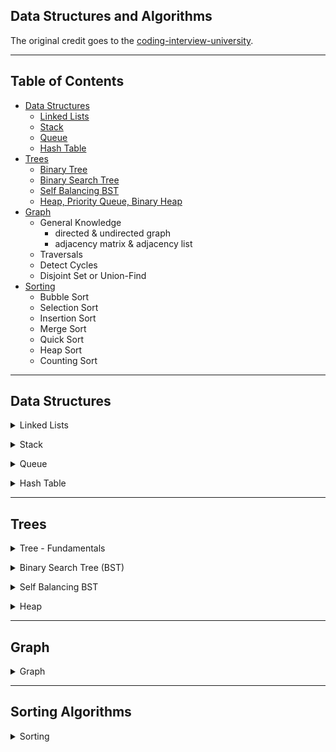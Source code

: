 ## Data Structures and Algorithms

The original credit goes to the [coding-interview-university](https://github.com/jwasham/coding-interview-university).

---

## Table of Contents

- [Data Structures](#data-structures)
  - [Linked Lists](#linked-lists)
  - [Stack](#stack)
  - [Queue](#queue)
  - [Hash Table](#hash-table)
- [Trees](#trees)
  - [Binary Tree](#binary-tree)
  - [Binary Search Tree](#bst)
  - [Self Balancing BST](#self-balancing-bst)
  - [Heap, Priority Queue, Binary Heap](#heap)
- [Graph](#graph)
  - General Knowledge
    - directed & undirected graph
    - adjacency matrix & adjacency list
  - Traversals
  - Detect Cycles
  - Disjoint Set or Union-Find
- [Sorting](#sorts)
  - Bubble Sort
  - Selection Sort
  - Insertion Sort
  - Merge Sort
  - Quick Sort
  - Heap Sort
  - Counting Sort

---

## Data Structures

<a id="linked-lists"></a>

<details>
<summary>Linked Lists</summary>
<ul>
  <li>[ ] About Linked Lists:
    <ul>
      <li>[ ] <a href="https://www.youtube.com/watch?v=HB7TcYklBHY">Singly Linked Lists Tutorial - What is a Linked List?</a></li>
      <li>[ ] <a href="https://www.coursera.org/lecture/data-structures/singly-linked-lists-kHhgK">Singly Linked Lists (video)</a></li>
      <li>[ ] <a href="https://archive.org/details/ucberkeley_webcast_htzJdKoEmO0">CS 61B - Linked Lists 1 (video)</a></li>
      <li>[ ] <a href="https://archive.org/details/ucberkeley_webcast_-c4I3gFYe3w">CS 61B - Linked Lists 2 (video)</a></li>
      <li>[ ] <a href="https://www.youtube.com/watch?v=QN6FPiD0Gzo">C code (video)</a> - just portions about Node struct and *memory allocation*.</li>
    </ul>
  </li>
</ul>
<ul>
  <li>[ ] <a href="https://www.geeksforgeeks.org/linked-list-vs-array/?ref=lbp">Linked List vs Arrays</a>
    <ul>
      <li>[ ] <a href="https://www.coursera.org/lecture/data-structures-optimizing-performance/core-linked-lists-vs-arrays-rjBs9">Core Linked Lists Vs Arrays (video)</a></li>
      <li>[ ] <a href="https://www.coursera.org/lecture/data-structures-optimizing-performance/in-the-real-world-lists-vs-arrays-QUaUd">In The Real World Linked Lists Vs Arrays (video)</a></li>
    </ul>
  </li>
</ul>
<ul>
  <li>[ ] Vector vs. List - <a href="https://www.youtube.com/watch?v=YQs6IC-vgmo)">why you should avoid linked lists (video)</a> -  (this is from <a href="https://youtu.be/m0H5bUPfwn8?t=2690">GoingNative 2012 - Day 1 - C++11 style</a>)</li>
  <li>[ ] <a href="https://www.eskimo.com/~scs/cclass/int/sx8.html">Pointers to Pointers</a> - for passing a pointer to a function that may change the address where that pointer points</li>
</ul>
<ul>
  <li>[x] Implement Singly-Linked List (with or without tail pointer)
    <ul>
      <li>[x] size() - returns number of data elements in list</li>
      <li>[x] empty() - bool returns true if empty</li>
      <li>[x] getNode(index) - returns the value of the nth item (starting at 0 for first)</li>
      <li>[x] prepend(value) - adds an item to the front of the list</li>
      <li>[x] deleteHead() - remove front item and return its value</li>
      <li>[x] append(value) - adds an item at the end</li>
      <li>[x] deleteTail() - removes end item and returns its value</li>
      <li>[x] front() - get value of front item</li>
      <li>[x] back() - get value of end item</li>
      <li>[x] insert(index, value) - insert value at index, so current item at that index is pointed to by new item at index</li>
      <li>[x] erase(index) - removes node at given index</li>
      <li>[x] reverse() - reverses the list
        <ul>
          <li>[x] implemented iteratively</li>
          <li>[x] implemented recursively</li>
        </ul>
      </li>
      <li>[x] removeValue(value) - removes the first item in the list with this value</li>
      <li>[x] find(value) - returns the 1st node with a value if exists; othewise returns null</li>
    </ul>
  </li>
    </ul>
  </li>
</ul>
<ul>
  <li>[x] Doubly-linked List:
  <ul>
    <li>[x] <a href="https://www.coursera.org/lecture/data-structures/doubly-linked-lists-jpGKD">Doubly Linked List (video)</a></li>
    <li>[x] (<b>Optional</b>) Implement Doubly-Linked List</li>
      <ul>
        <li>[x] prepend(value) - adds an item to the front of the list</li>
        <li>[x] deleteHead() - remove front item and return its value</li>
        <li>[x] append(value) - adds an item at the end</li>
        <li>[x] deleteTail() - removes end item and returns its value</li>
        <li>[x] insert(index, value) - insert value at index, so current item at that index is pointed to by new item at index</li>
        <li>[x] erase(index) - removes node at given index</li>
        <li>[x] reverse() - reverses the list</li>
        <li>[x] removeValue(value) - removes the first item in the list with this value</li>
        <li>[x] find(value) - returns the 1st node with a value if exists; othewise returns null</li>
      </ul>
    </li>
  </ul>
</ul>
<ul>
  <li>[ ] XOR Linked List
    <ul>
      <li>[ ] <a href="https://iq.opengenus.org/xor-linked-list/">XOR Linked List</a></li>
      <li> (<b>Optional</b>) Implement:
        <ul>
          <li>[ ] traverse - print all values in the list in forward direction</li>
          <li>[ ] push_front(value) - adds an item to the front of the list</li>
          <li>[ ] pop_front() - remove front item and return its value</li>
          <li>[ ] push_back(value) - adds an item at the end</li>
          <li>[ ] pop_back() - removes end item and returns its value</li>
          <li>[ ] front() - get value of front item</li>
          <li>[ ] back() - get value of end item</li>
          <li>[ ] insert(index, value) - insert value at index, so current item at that index is pointed to by new item at index</li>
        </ul>
      </li>
    </ul>
  </li>
</ul>
<ul>
  <li>[ ] Circular-Linked List (singly linked list)
    <ul>
      <li>[x] <a href="https://www.geeksforgeeks.org/circular-linked-list/?ref=lbp">Circular Linked List | Set 1 (Introduction and Applications</a></li>
      <li>[ ] (<b>Optional</b>) Implement a circular-linked list:
        <ul>
          <li>[x] pushFront(data) - adds an item to the front of the list</li>
          <li>[x] pushBack(data) - adds an item at the end</li>
          <li>[ ] insert_at(index, value) - insert value at index, so current item at that index is pointed to by new item at index</li>
          <li>[x] popFront() - remove front item and return its data</li>
          <li>[x] popBack() - removes end item and returns its data</li>
          <li>[ ] delete_at(index) - delete value at index </li>
          <li>[x] front() - get value of front item</li>
          <li>[x] back() - get value of end item</li>
          <li>[ ] reverse() - reverses the list</li>
        </ul>
      </li>
    </ul>
  </li>
</ul>
</details>

<a id="stack"></a>

<details>
<summary>Stack</summary>
<ul>
  <li>[x] <a href="https://www.geeksforgeeks.org/stack-data-structure-introduction-program/">Stack Data Structure (Introduction and Program)</a></li>
  <li>[x] <a href="https://www.coursera.org/lecture/data-structures/stacks-UdKzQ">Stack (video)</a></li>
</ul>
<ul>
  <li>[x] Implement using a linked list:</li>
  <ul>
    <li>[x] push(data) - adds data at position top</li>
    <li>[x] pop() - returns data and removes recently added element (top)</li>
    <li>[x] peek() - returns data at top of the stack</li>
    <li>[x] empty()</li>
  </ul>
</ul>
<ul>
  <li>[x] (<b>Optional</b>) Implement using a fixed-sized array - optional because it's trivial:</li>
  <ul>
    <li>[x] push(data) - adds data at position top</li>
    <li>[x] pop() - returns data and removes recently added element (top)</li>
    <li>[x] peek() - returns data at top of the stack</li>
    <li>[x] empty()</li>
    <li>[x] full()</li>
  </ul>
</ul>
<ul>
  <li>[x] Cost:</li>
  <ul>
     <li>push: O(1) (amortized, linked list and array)</li>
     <li>pop: O(1) (linked list and array)</li>
     <li>top: O(1) (linked list and array)</li>
     <li>empty: O(1) (linked list and array)</li>
  </ul>
</ul>
</details>

<a id="queue"></a>

<details>
<summary>Queue</summary>
<ul>
  <li>[x] <a href="https://www.geeksforgeeks.org/queue-set-1introduction-and-array-implementation/">Queue | Set 1 (Introduction and Array Implementation)</a></li>
  <li>[x] <a href="https://www.geeksforgeeks.org/circular-queue-set-1-introduction-array-implementation/">Circular Queue (Ring Buffer)</a></li>
  <li>[x] <a href="https://en.wikipedia.org/wiki/Circular_buffer">Circular buffer/FIFO</a></li>
</ul>
<ul>
  <li>[x] Implement a queue</li>
    <ul>
      <li>[x] using a linked-list (w/ tail pointer):</li>
      <ul>
        <li>[x] enqueue(data) - add data at the end of the queue </li>
        <li>[x] dequeue() - remove and return the first element in the queue </li>
        <li>[x] empty() - check if queue is empty </li>
      </ul>
      <li>[x] using a fixed-sized array:</li>
      <ul>
        <li>[x] enqueue(data) - adds a data at the end of the list iff space is available</li>
        <li>[x] dequeue() - remove and return the first element in the queue</li>
        <li>[x] empty() - check if queue is empty </li>
        <li>[x] full() - check if queue is full </li>
      </ul>
    </ul>
</ul>
<ul>
  <li>[x] Implement a Circular Queue - LinkedList
    <ul>
      <li>[x] enqueue(data) - add data at the end of the queue </li>
      <li>[x] dequeue() - remove and return the first element in the queue </li>
      <li>[x] empty() - check if queue is empty</li>
      <li>[x] front() - gets the first element</li>
      <li>[x] rear() - gets the last element</li>
    </ul>
  </li>
</ul>
<ul>
  <li>[x] Cost:</li>
    <ul>
      <li>enqueue: O(1) (amortized, linked list and array)</li>
      <li>dequeue: O(1) (linked list and array)</li>
      <li>empty: O(1) (linked list and array)</li>
    </ul>
</ul>
<ul>
  <li>[x] Implement a Double-Ended Queue - LinkedList
    <ul>
    <li>
    resource: <a href="https://www.programiz.com/dsa/deque">https://www.programiz.com/dsa/deque</a>
    </li>
    </ul>
    <ul>
      <li>[x] addFront(data) - add new data in front of the queue</li>
      <li>[x] addRear(data) - add data at the end of the queue </li>
      <li>[x] removeFront(data) - remove and return the first element in the queue </li>
      <li>[x] removeRear(data) - remove and return the last element in the queue </li>
      <li>[x] empty() - check if queue is empty </li>
      <li>[x] front() - gets the first element</li>
      <li>[x] rear() - gets the last element</li>
    </ul>
  </li>
</ul>
<ul>
  <li>[x] Cost:</li>
    <ul>
      <li>All operations are constant except 'removeRear' unless doubly linked list is used with a tail node. </li>
    </ul>
</ul>
</details>

<a id="hash-table"></a>

<details>
<summary>Hash Table</summary>
<ul>
  <li>[ ] <a href="https://www.educative.io/edpresso/what-is-hashing">What is hashing?</a></li>
  <ul>
    <li>what is hashing? collision? where is it used?</li>
    <li><a href="https://computersciencewiki.org/index.php/Hashing">Hashing</a></li>
  </ul>
</ul>
<ul>
  <li>[ ] <a href="https://en.wikibooks.org/wiki/A-level_Computing/AQA/Paper_1/Fundamentals_of_data_structures/Hash_tables_and_hashing">Fundamentals of data structures: Hashing</a></li>
    <ul>
      <li>[ ] Hashing tables</li>
      <li>[ ] Hashing Algorithms</li>
      <li>[ ] Collisions (open and closed addressing)</li>
    </ul>
</ul>
<ul>
  <li>videos:</li>
  <ul>
    <li>[ ] <a href="https://www.youtube.com/watch?v=0M_kIqhwbFo&list=PLUl4u3cNGP61Oq3tWYp6V_F-5jb5L2iHb&index=8">Hashing with Chaining (video)</a></li>
    <li>[ ] <a href="https://www.youtube.com/watch?v=BRO7mVIFt08&index=9&list=PLUl4u3cNGP61Oq3tWYp6V_F-5jb5L2iHb">Table Doubling, Karp-Rabin (video)</a></li>
    <li>[ ] <a href="https://www.youtube.com/watch?v=rvdJDijO2Ro&index=10&list=PLUl4u3cNGP61Oq3tWYp6V_F-5jb5L2iHb">Open Addressing, Cryptographic Hashing (video)</a></li>
    <li>[ ] <a href="https://www.youtube.com/watch?v=z0lJ2k0sl1g&list=PLUl4u3cNGP6317WaSNfmCvGym2ucw3oGp&index=11">(Advanced) Randomization: Universal & Perfect Hashing (video)</a></li>
    <li>[ ] <a href="https://www.youtube.com/watch?v=N0COwN14gt0&list=PL2B4EEwhKD-NbwZ4ezj7gyc_3yNrojKM9&index=4">(Advanced) Perfect hashing (video)</a></li>
  </ul>
</ul>
<ul>
  <li>online courses:</li>
    <ul>
      <li>[ ] <a href="https://www.coursera.org/lecture/data-structures-optimizing-performance/core-hash-tables-m7UuP">Core Hash Tables (video)</a></li>
      <li>[ ] <a href="https://www.coursera.org/learn/data-structures/home/week/4">Data Structures (video)</a></li>
      <li>[ ] <a href="https://www.coursera.org/lecture/data-structures/phone-book-problem-NYZZP">Phone Book Problem (video)</a></li>
      <li>distributed hash tables:</li>
      <ul>
        <li>[ ] <a href="https://www.coursera.org/lecture/data-structures/instant-uploads-and-storage-optimization-in-dropbox-DvaIb">Instant Uploads And Storage Optimization In Dropbox (video)</a></li>
        <li>[ ] <a href="https://www.coursera.org/lecture/data-structures/distributed-hash-tables-tvH8H">Distributed Hash Tables (video)</a></li>
      </ul>
    </ul>
</ul>
<ul>
  <li>[ ] Implement with array using linear probing</li>
  <ul>
    <li>[ ] hash(k, v) </li>
    <li>[ ] add(key, value) - if key already exists, update value</li>
    <li>[ ] remove(key)</li>
    <li>extra resources: </li>
    <ul>
      <li><a href="https://www.sanfoundry.com/c-program-implement-hash-tables-linear-probing/">C Program to Implement Hash Tables with Linear Probing</a></li>
      <li> <a href="https://benhoyt.com/writings/hash-table-in-c/">How to implement a hash table (in C)</a></li>
    </ul>
  </ul>
</ul>
</details>

---

## Trees

<a id="tree"></a>

<details>
<summary>Tree - Fundamentals</summary>
<ul>
  <li>[ ] <a href="https://www.coursera.org/lecture/data-structures/trees-95qda">Series: Trees(video)</a></li>
  <li>[ ] <a href="https://www.programiz.com/dsa/trees">Tree Data Structure</a></li>
  <ul>
    <li>[ ] Basic Tree Terminologies</li>
    <li>[ ] Traversals (Inorder, Preorder, Postorder))</li>
    <li>[ ] Properties of Binary Tree</li>
    <li>[ ] Types of Binary Tree</li>
  </ul>
  <li>[ ] <a href="https://www.youtube.com/watch?v=uWL6FJhq5fM">BFS and DFS (video)</a></li>
  <li>[ ] <a href="https://www.geeksforgeeks.org/bfs-vs-dfs-binary-tree/">BFS vs DFS for Binary Tree</a></li>
</ul>
<ul>
  <li>BFS notes:</li>
  <ul>
    <li>level order (BFS, using queue)</li>
    <li>time complexity: O(n)</li>
    <li>space complexity: best: O(1), worst: O(n/2)=O(n)</li>
  </ul>
  <li>DFS notes:</li>
  <ul>
    <li>time complexity: O(n)</li>
    <li>space complexity:
      <ul>
          <li>best: O(log n) - avg. height of tree</li>
          <li>worst: O(n)</li>
      </ul>
    </li>
    <li>inorder (DFS: left, self, right)</li>
    <li>postorder (DFS: left, right, self)</li>
    <li>preorder (DFS: self, left, right)</li>
  </ul>
</ul>
</details>

<a id="bst"></a>

<details>
<summary>Binary Search Tree (BST)</summary>
<ul>
  <li>[x] <a href="https://www.youtube.com/watch?v=x6At0nzX92o&index=1&list=PLA5Lqm4uh9Bbq-E0ZnqTIa8LRaL77ica6">BST Review (video)</a></li>
  <ul>
    <li>If you're going to allow duplicate valuse, it's better to insert in on the right subtree. This will give you a stable order when doing inorder traversal.</li>
  </ul>
  <li>[ ] <a href="https://www.coursera.org/learn/data-structures/lecture/E7cXP/introduction">BST Introduction (video)</a></li>
  <li>C/C++: </li>
    <ul>
      <li>[ ] <a href="https://www.youtube.com/watch?v=COZK7NATh4k&list=PL2_aWCzGMAwI3W_JlcBbtYTwiQSsOTa6P&index=28">Binary search tree - Implementation in C/C++ (video)</a></li>
      <li>[ ] <a href="https://www.youtube.com/watch?v=hWokyBoo0aI&list=PL2_aWCzGMAwI3W_JlcBbtYTwiQSsOTa6P&index=29">BST implementation - memory allocation in stack and heap (video)</a></li>
      <li>[ ] <a href="https://www.youtube.com/watch?v=Ut90klNN264&index=30&list=PL2_aWCzGMAwI3W_JlcBbtYTwiQSsOTa6P">Find min and max element in a binary search tree (video)</a></li>
      <li>[ ] <a href="https://www.youtube.com/watch?v=_pnqMz5nrRs&list=PL2_aWCzGMAwI3W_JlcBbtYTwiQSsOTa6P&index=31">Find height of a binary tree (video)</a></li>
      <li>[ ] <a href="https://www.youtube.com/watch?v=9RHO6jU--GU&list=PL2_aWCzGMAwI3W_JlcBbtYTwiQSsOTa6P&index=32">Binary tree traversal - breadth-first and depth-first strategies (video)</a></li>
      <li>[ ] <a href="https://www.youtube.com/watch?v=86g8jAQug04&index=33&list=PL2_aWCzGMAwI3W_JlcBbtYTwiQSsOTa6P">Binary tree: Level Order Traversal (video)</a></li>
      <li>[ ] <a href="https://www.youtube.com/watch?v=gm8DUJJhmY4&index=34&list=PL2_aWCzGMAwI3W_JlcBbtYTwiQSsOTa6P">Binary tree traversal: Preorder, Inorder, Postorder (video)</a></li>
      <li>[ ] <a href="https://www.youtube.com/watch?v=yEwSGhSsT0U&index=35&list=PL2_aWCzGMAwI3W_JlcBbtYTwiQSsOTa6P">Check if a binary tree is binary search tree or not (video)</a></li>
    </ul>
</ul>
<ul>
  <li>Deletion:</li>
  <ul>
      <li>Node to be deleted is the leaf: simply remove the node.</li>
      <li>Node to be deleted has only one child: copy the child to the node and delete the child node.</li>
      <li>Node to be deleted has two children: find **inorder successor** - the minimum value in the right child of the node.</li>
      <li><a href="https://www.youtube.com/watch?v=gcULXE7ViZw&list=PL2_aWCzGMAwI3W_JlcBbtYTwiQSsOTa6P&index=36">Delete a node from Binary Search Tree (video)</a></li>
      <li><a href="https://www.youtube.com/watch?v=5cPbNCrdotA&index=37&list=PL2_aWCzGMAwI3W_JlcBbtYTwiQSsOTa6P">Inorder Successor in a binary search tree (video)</a></li>
  </ul>
</ul>
<ul>
  <li> [ ] Do research: Advantages of BST over Hash Table</li>
</ul>
<ul>
  <li>[ ] Implement BST:</li>
  <ul>
    <li>[x] insert(data) - insert data into tree</li>
    <li>[ ] get_node_count() - get count of values stored</li>
    <li>[ ] print_values() - prints the values in the tree, from min to max</li>
    <li>[ ] delete_tree()</li>
    <li>[ ] is_in_tree() - returns true if given value exists in the tree</li>
    <li>[ ] get_height() - returns the height in nodes (single node's height is 1)</li>
    <li>[ ] get_min() - returns the minimum value stored in the tree</li>
    <li>[ ] get_max() - returns the maximum value stored in the tree</li>
    <li>[ ] is_binary_search_tree()</li>
    <li>[ ] delete_value()</li>
    <li>[ ] get_successor - returns next-highest value in tree after given value, -1 if none</li>
  </ul>
</u>
</details>

<a id="self-balancing-bst"></a>

<details>
<summary>Self Balancing BST</summary>
<ul>
  <li>[ ] AVL Tree </li>
    <ul>
      <li><a href="https://www.geeksforgeeks.org/avl-tree-set-1-insertion/">Insertion</a></li>
      <li><a href="https://www.geeksforgeeks.org/avl-tree-set-2-deletion/">Deletion</a></li>
      <li><a href="https://www.geeksforgeeks.org/avl-with-duplicate-keys/">AVL with duplicate values</a></li>
      <li><a href="https://www.cs.usfca.edu/~galles/visualization/AVLtree.html">visualization</a></li>
      <li>[ ] Implement</li>
      <ul>
        <li>functions to implement -> TBD</li>
      </ul>
    </ul>
</ul>
<ul>
  <li>[ ] Red Black Tree</li>
  <ul>
    <li><a href="https://www.geeksforgeeks.org/red-black-tree-set-1-introduction-2/">Introduction</a></li>
    <li><a href=">https://www.geeksforgeeks.org/red-black-tree-set-2-insert/">Insertion</a></li>
    <li><a href="https://www.geeksforgeeks.org/red-black-tree-set-3-delete-2/">Deletion</a></li>
    <li>[ ] Implement</li>
    <ul>
      <li>functions to implement -> TBD</li>
    </ul>
  </ul>
</ul>
</details>

<a id="heap"></a>

<details>
<summary>Heap</summary>
<ul>
  <li>Heap, Priority Queue, Binary Heap</li>
  <ul>
    <li><a href="https://en.wikipedia.org/wiki/Heap_(data_structure)">Heap</a></li>
    <li><a href="https://www.coursera.org/learn/data-structures/lecture/2OpTs/introduction">Introduction (video)</a></li>
    <li><a href="https://www.coursera.org/learn/data-structures/lecture/z3l9N/naive-implementations">Naive Implementations (video)</a></li>
    <li><a href="https://www.coursera.org/learn/data-structures/lecture/GRV2q/binary-trees">Binary Trees (video)</a></li>
    <li><a href="https://www.coursera.org/learn/data-structures/supplement/S5xxz/tree-height-remark">Tree Height Remark (video)</a></li>
    <li><a href="https://www.coursera.org/learn/data-structures/lecture/0g1dl/basic-operations">Basic Operations (video)</a></li>
    <li><a href="https://www.coursera.org/learn/data-structures/lecture/gl5Ni/complete-binary-trees">Complete Binary Trees (video)</a></li>
    <li><a href="https://www.coursera.org/learn/data-structures/lecture/HxQo9/pseudocode">Pseudocode (video)</a></li>
    <li><a href="https://youtu.be/odNJmw5TOEE?list=PLFDnELG9dpVxQCxuD-9BSy2E7BWY3t5Sm&t=3291">Heap Sort - jumps to start (video)</a></li>
    <li><a href="https://www.coursera.org/learn/data-structures/lecture/hSzMO/heap-sort">Heap Sort (video)</a></li>
    <li><a href="https://www.coursera.org/learn/data-structures/lecture/dwrOS/building-a-heap">Building a heap (video)</a></li>
    <li><a href="https://www.youtube.com/watch?v=B7hVxCmfPtM&index=4&list=PLUl4u3cNGP61Oq3tWYp6V_F-5jb5L2iHb">MIT: Heaps and Heap Sort (video)</a></li>
    <li><a href="https://archive.org/details/ucberkeley_webcast_yIUFT6AKBGE">CS 61B Lecture 24: Priority Queues (video)</a></li>
    <li><a href="https://www.youtube.com/watch?v=MiyLo8adrWw">Linear Time BuildHeap (max-heap)</a></li>
  </ul>
</ul>
<ul>
  <li>[ ] Implement a max-heap:</li>
  <ul>
    <li>[ ] insert</li>
    <li>[ ] sift_up - needed for insert</li>
    <li>[ ] get_max - returns the max item, without removing it</li>
    <li>[ ] get_size() - return number of elements stored</li>
    <li>[ ] is_empty() - returns true if heap contains no elements</li>
    <li>[ ] extract_max - returns the max item, removing it</li>
    <li>[ ] sift_down - needed for extract_max</li>
    <li>[ ] remove(x) - removes item at index x</li>
    <li>[ ] heapify - create a heap from an array of elements, needed for heap_sort</li>
    <li>[ ] heap_sort() - take an unsorted array and turn it into a sorted array in-place using a max heap or min heap</li>
  </ul>
</ul>
</details>

---

## Graph

<a id="graph"></a>

<details>
<summary>Graph</summary>
<ul>
  <li><a href="https://www.geeksforgeeks.org/graph-data-structure-and-algorithms/">GeeksforGeeks: Graph Data Structure</a></li>
  <li>4 basic ways to represent a graph in memory:</li>
  <ol>
    <li>[x] adjacency matrix</li>
    <li>[x] adjacency list</li>
  </ol>
  <li>[x] Know pros & cons of each representation</li>
  <li>BFS and DFS - know their computational complexity, their trade offs, and how to implement them in real code</li>
  <li>When asked a question, look for a graph-based solution first, then move on if none</li>
</ul>
<ul>
  <li>Traversals</li><a id="traversals"></a>
  <ul>
    <li>[ ] <a href="https://www.youtube.com/watch?v=oFVYVzlvk9c&t=14s&ab_channel=MITOpenCourseWare">Breadth-First Search (BFS)</a></li>
    <li>[ ] <a href="https://www.youtube.com/watch?v=IBfWDYSffUU&t=32s&ab_channel=MITOpenCourseWare">Depth-First Search (DFS)</a></li>
  </ul>
</ul>
<ul>
  <li>Skiena Lectures - great intro:</li>
  <ul>
    <li>[ ] <a href="https://www.youtube.com/watch?v=Sjk0xqWWPCc&list=PLOtl7M3yp-DX6ic0HGT0PUX_wiNmkWkXx&index=10">CSE373 2020 - Lecture 10 - Graph Data Structures (video)</a></li>
    <li>[ ] <a href="https://www.youtube.com/watch?v=ZTwjXj81NVY&list=PLOtl7M3yp-DX6ic0HGT0PUX_wiNmkWkXx&index=11">CSE373 2020 - Lecture 11 - Graph Traversal (video)</a></li>
    <li>[ ] <a href="https://www.youtube.com/watch?v=KyordYB3BOs&list=PLOtl7M3yp-DX6ic0HGT0PUX_wiNmkWkXx&index=12">CSE373 2020 - Lecture 12 - Depth First Search (video)</a></li>
    <li>[ ] <a href="https://www.youtube.com/watch?v=oolm2VnJUKw&list=PLOtl7M3yp-DX6ic0HGT0PUX_wiNmkWkXx&index=13">CSE373 2020 - Lecture 13 - Minimum Spanning Trees (video)</a></li>
    <li>[ ] <a href="https://www.youtube.com/watch?v=RktgPx0MarY&list=PLOtl7M3yp-DX6ic0HGT0PUX_wiNmkWkXx&index=14">CSE373 2020 - Lecture 14 - Minimum Spanning Trees (cont.) (video)</a></li>
    <li>[ ] <a href="https://www.youtube.com/watch?v=MUe5DXRhyAo&list=PLOtl7M3yp-DX6ic0HGT0PUX_wiNmkWkXx&index=15">CSE373 2020 - Lecture 15 - Graph Algorithms (cont. 2) (video)</a></li>
  </ul>
</ul>
<ul>
  <li>Graphs (review and more):</li>
  <ul>
    <li>[ ] <a href="https://www.youtube.com/watch?v=Aa2sqUhIn-E&index=15&list=PLUl4u3cNGP61Oq3tWYp6V_F-5jb5L2iHb">6.006 Single-Source Shortest Paths Problem (video)</a></li>
    <li>[ ] <a href="https://www.youtube.com/watch?v=NSHizBK9JD8&t=1731s&ab_channel=MITOpenCourseWare">6.006 Dijkstra (video)</a></li>
    <li>[ ] <a href="https://www.youtube.com/watch?v=f9cVS_URPc0&ab_channel=MITOpenCourseWare">6.006 Bellman-Ford (video)</a></li>
    <li>[ ] <a href="https://www.youtube.com/watch?v=CHvQ3q_gJ7E&list=PLUl4u3cNGP61Oq3tWYp6V_F-5jb5L2iHb&index=18">6.006 Speeding Up Dijkstra (video)</a></li>
    <li>[ ] <a href="https://www.youtube.com/watch?v=i_AQT_XfvD8&index=6&list=PLFDnELG9dpVxQCxuD-9BSy2E7BWY3t5Sm">Aduni: Graph Algorithms I - Topological Sorting, Minimum Spanning Trees, Prim's Algorithm - Lecture 6 (video)</a></li>
    <li>[ ] <a href="https://www.youtube.com/watch?v=ufj5_bppBsA&list=PLFDnELG9dpVxQCxuD-9BSy2E7BWY3t5Sm&index=7">Aduni: Graph Algorithms II - DFS, BFS, Kruskal's Algorithm, Union Find Data Structure - Lecture 7 (video)</a></li>
    <li>[ ] <a href="https://www.youtube.com/watch?v=DiedsPsMKXc&list=PLFDnELG9dpVxQCxuD-9BSy2E7BWY3t5Sm&index=8">Aduni: Graph Algorithms III: Shortest Path - Lecture 8 (video)</a></li>
    <li>[ ] <a href="https://www.youtube.com/watch?v=XIAQRlNkJAw&list=PLFDnELG9dpVxQCxuD-9BSy2E7BWY3t5Sm&index=9">Aduni: Graph Alg. IV: Intro to geometric algorithms - Lecture 9 (video)</a></li>
    <li>[ ] <a href="https://archive.org/details/ucberkeley_webcast_zFbq8vOZ_0k">CS 61B 2014: Weighted graphs (video)</a></li>
    <li>[ ] <a href="https://www.youtube.com/watch?v=tKwnms5iRBU&index=16&list=PLUl4u3cNGP6317WaSNfmCvGym2ucw3oGp">Greedy Algorithms: Minimum Spanning Tree (video)</a></li>
    <li>[ ] <a href="https://www.youtube.com/watch?v=RpgcYiky7uw">Strongly Connected Components Kosaraju's Algorithm Graph Algorithm (video)</a></li>
  </ul>
</ul>
<ul>
  <li>Full Coursera course: <a href="https://www.coursera.org/learn/algorithms-on-graphs/home/welcome"> Algorithms on Graphs </a></li>
</ul>
<ul>
  <li>[ ] Try implementing:</li>
  <ul>
    <li>[ ] DFS with adjacency list (recursive)</li>
    <li>[ ] DFS with adjacency list (iterative with stack)</li>
    <li>[ ] DFS with adjacency matrix (recursive)</li>
    <li>[ ] DFS with adjacency matrix (iterative with stack)</li>
    <li>[ ] BFS with adjacency list</li>
    <li>[ ] BFS with adjacency matrix</li>
    <li>[ ] Dijkstra algorithm - single-source shortest path</li>
    <li>[ ] minimum spanning tree</li>
    <ul>
      <li>DFS-based algorithms (see Aduni videos above):</li>
      <li>[ ] check for cycle (needed for topological sort, since we'll check for cycle before starting)</li>
      <li>[ ] topological sort</li>
      <li>[ ] count connected components in a graph</li>
      <li>[ ] list strongly connected components</li>
      <li>[ ] check for bipartite graph</li>
    </ul>
  </ul>
</ul>
<ul>
  <li>Detect Cycles</li>
  <ul>
    <li>[ ] <a href="https://www.geeksforgeeks.org/detect-cycle-in-a-graph/">Detect Cycle in a Directed Graph</a></li>
    <li>[ ] <a href="https://www.geeksforgeeks.org/detect-cycle-undirected-graph/">Detect Cycle in an Undirected Graph</a></li>
  </ul>
</ul>
<ul>
  <li>Disjoint Set</li>
  <ul>
    <li>[ ] <a href="https://www.geeksforgeeks.org/union-find/">Introduction</a></li>
    <li>[ ] <a href="https://www.geeksforgeeks.org/union-find-algorithm-set-2-union-by-rank/">Union-Find Algorithm</a></li>
    <li>[ ] <a href="https://www.geeksforgeeks.org/union-find-algorithm-union-rank-find-optimized-path-compression/">Union-Find Algorithm - optimized path compression</a></li>
  </ul>
</ul>
</details>

---

## Sorting Algorithms

<a id="sorts"></a>

<details>
<summary>Sorting</summary>
<ul>
  <li>Stability in sorting algorithms ("Is Quicksort stable?")</li>
  <li>[ ] <a href="https://en.wikipedia.org/wiki/Sorting_algorithm#Stability">Sorting Algorithm Stability</a></li>
  <li>[ ] <a href="http://stackoverflow.com/questions/1517793/stability-in-sorting-algorithms">Stability In Sorting Algorithms</a></li>
  <li>[ ] <a href="http://www.geeksforgeeks.org/stability-in-sorting-algorithms/">Stability In Sorting Algorithms</a></li>
  <li>[ ] <a href="http://homepages.math.uic.edu/~leon/cs-mcs401-s08/handouts/stability.pdf">Sorting Algorithms - Stability</a></li>
  <li>Which algorithms can be used on linked lists? Which on arrays? Which on both?</li>
  <ul>
    <li>[ ] <a href="http://www.geeksforgeeks.org/merge-sort-for-linked-list/">Merge Sort For Linked List</a></li>
  </ul>
</ul>
<ul>
  <li>[ ] <a href="https://www.youtube.com/watch?v=P00xJgWzz2c&index=1&list=PL89B61F78B552C1AB">Bubble Sort (video)</a></li>
  <ul>
    <li><a href="https://www.youtube.com/watch?v=ni_zk257Nqo&index=7&list=PL89B61F78B552C1AB">analyzing bubble sort (video)</a></li>
    <li>Time complexity: O(n^2)</li>
    <li>Space Complexity: O(1)</li>
    <li>stable</li>
  </ul>
</ul>
<ul>
  <li>[ ] <a href="https://www.youtube.com/watch?v=6nDMgr0-Yyo&index=8&list=PL89B61F78B552C1AB">Selection Sort (video)</a></li>
  <ul>
    <li>Time complexity: O(n^2)</li>
    <li>Space Complexity: O(1)</li>
    <li>not stable</li>
  </ul>
</ul>
<ul>
  <li>[ ] <a href="https://www.youtube.com/watch?v=c4BRHC7kTaQ&index=2&list=PL89B61F78B552C1AB">Insertion Sort (video)</a></li>
  <ul>
    <li>Time complexity: O(n^2)</li>
    <li>Space Complexity: O(1)</li>
    <li>stable</li>
  </ul>
</ul>
<ul>
  <li>[ ] <a href="https://www.youtube.com/watch?v=GCae1WNvnZM&index=3&list=PL89B61F78B552C1AB">Merge Sort (video)</a></li>
  <ul>
    <li>Time complexity: O(nlogn)</li>
    <li>Space Complexity: O(n)</li>
    <li>stable</li>
  </ul>
</ul>
<ul>
  <li>[ ] <a href="https://www.youtube.com/watch?v=y_G9BkAm6B8&index=4&list=PL89B61F78B552C1AB">Quick Sort (video)</a></li>
  <ul>
    <li>Time complexity: O(nlogn)</li>
    <li>Space Complexity: O(log n)</li>
    <li>not stable</li>
  </ul>
</ul>
<ul>
  <li>[ ] <a href="https://www.geeksforgeeks.org/heap-sort/">Heap Sort</a></li>
  <ul>
    <li>Time complexity: O(nlogn)</li>
    <li>Space Complexity: O(1)</li>
    <li>not stable</li>
  </ul>
</ul>
<ul>
  <li>[ ] <a href="https://www.geeksforgeeks.org/counting-sort/">Counting Sort</a></li>
  <ul>
  <li>Time complexity: O(n + k), k = max non-negative value</li>
  <li>Space Complexity: O(k)</li>
  </ul>
</ul>
</details>

<!--
- [ ] 우선순위 큐 (Priority Queue)
- [ ] 트리 (Tree)
- [ ] 이진 트리 (Binary Tree)
- [ ] 이진 탐색 트리 (Binary Search Tree; BST)
- [ ] 해시 (Hash)
- [ ] 최소 힙 (Min Heap)
- [ ] 최대 힙 (Max Heap)
- [ ] 자가균형 이진 탐색 트리 (Self-balancing BST)
  + [ ] AVL트리 (Adelson-Velskii/Landis Tree; AVL Tree)
  + [ ] 레드-블랙 트리 (Red-Black Tree)
  + [ ] B-트리 (B-Tree)
  + [ ] 트립 (Treap, Tree + Heap)
- [ ] 무방향/방향 그래프 (Undirected/Dirceted Graph)
  + [ ] 인접 리스트 (Adjacency List)
  + [ ] 인접 행렬 (Adjacency Matrix)
- [ ] 세그먼트 트리 (Segment Tree)

## Algorithm
- [ ] 시간 복잡도 (Time Complexity)
- [ ] 공간 복잡도 (Space Complexity)
- [ ] 선형 탐색 (Linear Search)
- [ ] 이진 탐색 (Binary Search)
- [ ] 정렬 (Sorting)
  + [ ] 삽입 정렬 (Insertion Sort)
  + [ ] 병합 정렬 (Merge Sort)
  + [ ] 퀵 정렬 (Quick Sort)
  + [ ] 힙 정렬 (Heap Sort)
  + [ ] 계수 정렬 (Counting Sort)
  + [ ] 기수 정렬 (Radix Sort)
  + [ ] 위상 정렬 (Topology Sort)
---
- [ ] 깊이 우선 탐색 (Depth First Search, DFS)
- [ ] 너비 우선 탐색 (Breadth First Search, BFS)
- [ ] 브루트포스 (Brute-force)
- [ ] 그리디 (Greedy)
- [ ] 기초 다이나믹 프로그래밍 (Basic level Dynamic Programming, DP)
- [ ] 비트 마스크 (Bit Mask)
---
- [ ] 분할 정복 (Divide and Conquer)
- [ ] 중급 다이나믹 프로그래밍 (Intermediate level DP)
- [ ] 최단 경로 (Shortest Path)
  + [ ] 다익스트라 (Dijkstra)
  + [ ] 벨만포드 (Bellman-Ford)
  + [ ] 플로이드-와샬 (Floyd-Worshall)
- [ ] 최소 신장 트리 (Minimum Spanning Tree)
  + [ ] 크루스칼 (Kruskal)
  + [ ] 프림 (Prim)
- [ ] 트리
  + [ ] 인덱스 트리 (Indexed tree)
  + [ ] 펜윅 트리, 바이너리 인덱스 트리 (Fenwick Tree; Binary Indexed Tree)
- [ ] 최소 공통 조상 (Lowest Common Ancestor, LCA)
- [ ] 유니온-파인드, 서로소 집합 (Union-Find, Disjoint Set)
---
- [ ] 라인 스위핑 (Line Sweeping)
- [ ] 네트워크 플로우 (Network Flow)
- [ ] 이분 매칭 (Bipartite Matching)
- [ ] KMP 문자열 매칭 (Knute-Morris-Pratt, KMP)
- [ ] 라빈-카프 (Rabin-Karp)
- [ ] 접미사 배열 (Suffix Array)
- [ ] Longest Common Prefix, LCP
- [ ] 아호 코라식 (Aho-Corasick)
- [ ] 단절점과 단절선 (Articulation Point and Bridge)
- [ ] 강한 결합 요소 (Strongly Connected Component, SCC)
- [ ] 구간 쿼리
  + [ ] SQRT Decomposition
  + [ ] Heavy-Light Decomposition
- [ ] 스플레이 트리 ([Splay Tree](https://cubelover.tistory.com/10))
- [ ] 고속 푸리에 변환 (Fast Fourier Transform, FFT)
- [ ] Link Cut Tree, LCT

## ETC
- [ ] GCD: Euclidean Algorithm (유클리드 호제법) [🔗](https://github.com/yuueu/ds-algo/tree/main/archive/etc/euclidean/)
- [ ] Morris Traversal (threaded binary tree) [🔗](https://github.com/yuueu/ds-algo/tree/main/archive/etc/morris-traversal/)
- [ ] Primality Test (소수 판별하기) [🔗](https://github.com/yuueu/ds-algo/tree/main/archive/etc/prime/)
- [ ] Prime Factorization (소인수분해) [🔗](https://github.com/yuueu/ds-algo/tree/main/archive/etc/prime-factorization/)
- [ ] Sieve of Eratosthenes (에라토스테네스의 체) [🔗](https://github.com/yuueu/ds-algo/tree/main/archive/etc/eratosthenes) -->
